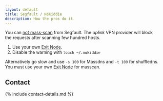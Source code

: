 ```yaml
---
layout: default
title: Segfault / NoKiddie
description: How the pros do it.
---
```


<!-- <div style="text-align:center"><h1>Frequently Asked Questions</h1></div> -->

<!-- <div style="width:80%; margin:auto">
</div> -->

You can [not mass-scan](../../faq/#scan) from Segfault. The *uplink* VPN provider will block the requests after scanning few hundred hosts.

1. Use your own [Exit Node](../../wireguard).
1. Disable the warning with `touch ~/.nokiddie`

Alternatively go slow and use `-s 100` for Massdns and `-t 100` for shuffledns.
You must use your own [Exit Node](../../wireguard) for masscan.

## Contact

{% include contact-details.md %}
